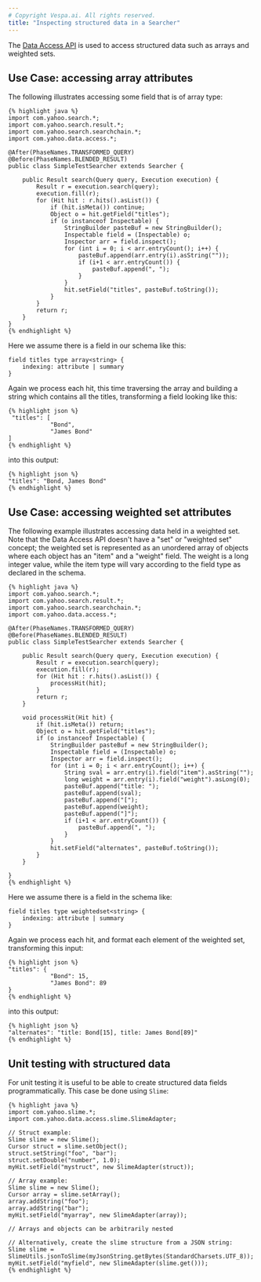 ```yaml
---
# Copyright Vespa.ai. All rights reserved.
title: "Inspecting structured data in a Searcher"
---
```


The [Data Access API](https://javadoc.io/doc/com.yahoo.vespa/vespajlib/latest/com/yahoo/data/access/package-summary.html) is used to access structured data such as arrays and weighted sets.

## Use Case: accessing array attributes

The following illustrates accessing some field that is of array type:

```
{% highlight java %}
import com.yahoo.search.*;
import com.yahoo.search.result.*;
import com.yahoo.search.searchchain.*;
import com.yahoo.data.access.*;

@After(PhaseNames.TRANSFORMED_QUERY)
@Before(PhaseNames.BLENDED_RESULT)
public class SimpleTestSearcher extends Searcher {

    public Result search(Query query, Execution execution) {
        Result r = execution.search(query);
        execution.fill(r);
        for (Hit hit : r.hits().asList()) {
            if (hit.isMeta()) continue;
            Object o = hit.getField("titles");
            if (o instanceof Inspectable) {
                StringBuilder pasteBuf = new StringBuilder();
                Inspectable field = (Inspectable) o;
                Inspector arr = field.inspect();
                for (int i = 0; i < arr.entryCount(); i++) {
                    pasteBuf.append(arr.entry(i).asString(""));
                    if (i+1 < arr.entryCount()) {
                        pasteBuf.append(", ");
                    }
                }
                hit.setField("titles", pasteBuf.toString());
            }
        }
        return r;
    }
}
{% endhighlight %}
```

Here we assume there is a field in our schema like this:

```
field titles type array<string> {
    indexing: attribute | summary
}
```

Again we process each hit, this time traversing the array and building a string which contains all the titles,
transforming a field looking like this:

```
{% highlight json %}
 "titles": [
            "Bond",
            "James Bond"
]
{% endhighlight %}
```

into this output:

```
{% highlight json %}
"titles": "Bond, James Bond"
{% endhighlight %}
```

## Use Case: accessing weighted set attributes

The following example illustrates accessing data held in a weighted set.
Note that the Data Access API doesn't have a "set" or "weighted set" concept;
the weighted set is represented as an unordered array of objects
where each object has an "item" and a "weight" field.
The weight is a long integer value,
while the item type will vary according to the field type as declared in the schema.

```
{% highlight java %}
import com.yahoo.search.*;
import com.yahoo.search.result.*;
import com.yahoo.search.searchchain.*;
import com.yahoo.data.access.*;

@After(PhaseNames.TRANSFORMED_QUERY)
@Before(PhaseNames.BLENDED_RESULT)
public class SimpleTestSearcher extends Searcher {

    public Result search(Query query, Execution execution) {
        Result r = execution.search(query);
        execution.fill(r);
        for (Hit hit : r.hits().asList()) {
            processHit(hit);
        }
        return r;
    }

    void processHit(Hit hit) {
        if (hit.isMeta()) return;
        Object o = hit.getField("titles");
        if (o instanceof Inspectable) {
            StringBuilder pasteBuf = new StringBuilder();
            Inspectable field = (Inspectable) o;
            Inspector arr = field.inspect();
            for (int i = 0; i < arr.entryCount(); i++) {
                String sval = arr.entry(i).field("item").asString("");
                long weight = arr.entry(i).field("weight").asLong(0);
                pasteBuf.append("title: ");
                pasteBuf.append(sval);
                pasteBuf.append("[");
                pasteBuf.append(weight);
                pasteBuf.append("]");
                if (i+1 < arr.entryCount()) {
                    pasteBuf.append(", ");
                }
            }
            hit.setField("alternates", pasteBuf.toString());
        }
    }

}
{% endhighlight %}
```

Here we assume there is a field in the schema like:

```
field titles type weightedset<string> {
    indexing: attribute | summary
}
```

Again we process each hit, and format each element of the weighted set, transforming this input:

```
{% highlight json %}
"titles": {
            "Bond": 15,
            "James Bond": 89
}
{% endhighlight %}
```

into this output:

```
{% highlight json %}
"alternates": "title: Bond[15], title: James Bond[89]"
{% endhighlight %}
```

## Unit testing with structured data

For unit testing it is useful to be able to create structured data fields programmatically.
This case be done using `Slime`:

```
{% highlight java %}
import com.yahoo.slime.*;
import com.yahoo.data.access.slime.SlimeAdapter;

// Struct example:
Slime slime = new Slime();
Cursor struct = slime.setObject();
struct.setString("foo", "bar");
struct.setDouble("number", 1.0);
myHit.setField("mystruct", new SlimeAdapter(struct));

// Array example:
Slime slime = new Slime();
Cursor array = slime.setArray();
array.addString("foo");
array.addString("bar");
myHit.setField("myarray", new SlimeAdapter(array));

// Arrays and objects can be arbitrarily nested

// Alternatively, create the slime structure from a JSON string:
Slime slime = SlimeUtils.jsonToSlime(myJsonString.getBytes(StandardCharsets.UTF_8));
myHit.setField("myfield", new SlimeAdapter(slime.get()));
{% endhighlight %}
```
